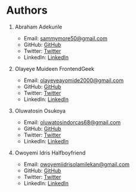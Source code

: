 # Authors

1. Abraham Adekunle
   - Email: sammymore50@gmail.com
   - GitHub: [GitHub](https://github.com/devdekunle)
   - Twitter: [Twitter](https://twitter.com/yourtwitterusername)
   - LinkedIn: [LinkedIn](https://www.linkedin.com/in/yourlinkedinusername)

2. Olayeye Muideen FrontendGeek
   - Email: olayeyeayomide2000@gmail.com
   - GitHub: [GitHub](https://github.com/Muideen7)
   - Twitter: [Twitter](https://twitter.com/OlayeyeMuideen)
   - LinkedIn: [LinkedIn](https://www.linkedin.com/in/Muideen7)

3. Oluwatosin Osukoya
   - Email: oluwatosindorcas68@gmail.com
   - GitHub: [GitHub](https://github.com/yourgithubusername)
   - Twitter: [Twitter](https://twitter.com/yourtwitterusername)
   - LinkedIn: [LinkedIn](https://www.linkedin.com/in/yourlinkedinusername)

4. Owoyemi Idris Halfboyfriend
   - Email: owoyemiidrisolamilekan@gmail.com
   - GitHub: [GitHub](https://github.com/halfboyfriend)
   - Twitter: [Twitter](https://twitter.com/yourtwitterusername)
   - LinkedIn: [LinkedIn](https://www.linkedin.com/in/yourlinkedinusername)

